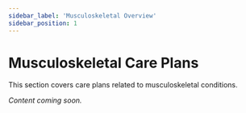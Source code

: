 ```yaml
---
sidebar_label: 'Musculoskeletal Overview'
sidebar_position: 1
---
```


# Musculoskeletal Care Plans

This section covers care plans related to musculoskeletal conditions.

*Content coming soon.*

